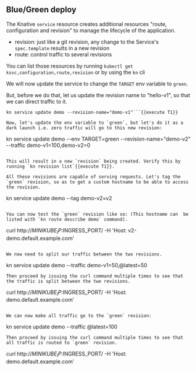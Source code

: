 ## Blue/Green deploy
The Knative `service` resource creates additional resources "route, configuration and revision" to manage the lifecycle of the application.
- revision: just like a git revision, any change to the Service's `spec.template` results in a new revision
- route: control traffic to several revisions

You can list those resources by running `kubectl get ksvc,configuration,route,revision` or by using the `kn` cli

We will now update the service to change the `TARGET` env variable to `green`.

But, before we do that, let us update the revision name to "hello-v1", so that we can direct traffic to it.
```
kn service update demo --revision-name="demo-v1"```{{execute T1}}

Now, let's update the env variable to `green`, but let's do it as a dark launch i.e. zero traffic will go to this new revision:
```
kn service update demo --env TARGET=green --revision-name="demo-v2" --traffic demo-v1=100,demo-v2=0
```{{execute T1}}

This will result in a new `revision` being created. Verify this by running `kn revision list`{{execute T1}}.

All these revisions are capable of serving requests. Let's tag the `green` revision, so as to get a custom hostname to be able to access the revision.
```
kn service update demo --tag demo-v2=v2
```{{execute T1}}

You can now test the `green` revision like so: (This hostname can  be listed with `kn route describe demo` command).
```
curl http://$MINIKUBE_IP:$INGRESS_PORT/ -H 'Host: v2-demo.default.example.com'
```{{execute T1}}

We now need to split our traffic between the two revisions.
```
kn service update demo --traffic demo-v1=50,@latest=50
```{{execute T1}}
Then proceed by issuing the curl command multiple times to see that the traffic is split between the two revisions.
```
curl http://$MINIKUBE_IP:$INGRESS_PORT/ -H 'Host: demo.default.example.com'
```{{execute T1}}

We can now make all traffic go to the `green` revision:
```
kn service update demo --traffic @latest=100
```{{execute T1}}
Then proceed by issuing the curl command multiple times to see that all traffic is routed to `green` revision.
```
curl http://$MINIKUBE_IP:$INGRESS_PORT/ -H 'Host: demo.default.example.com'
```{{execute T1}}
